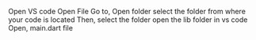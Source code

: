 Open VS code
Open File
Go to, Open folder
select the folder from where your code is located
Then, select the folder
open the lib folder in vs code
Open, main.dart file
